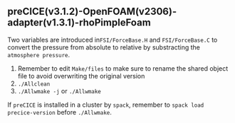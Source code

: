 ## preCICE(v3.1.2)-OpenFOAM(v2306)-adapter(v1.3.1)-rhoPimpleFoam

Two variables are introduced in`FSI/ForceBase.H` and `FSI/ForceBase.C` to convert the pressure from absolute to relative by substracting the `atmosphere pressure`.

1. Remember to edit `Make/files` to make sure to rename the shared object file to avoid overwriting the original version
2. `./Allclean`
3. `./Allwmake -j` or `./Allwmake`


If `preCICE` is installed in a cluster by `spack`, remember to `spack load precice-version` before `./Allwmake`.
